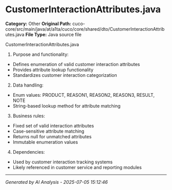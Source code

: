 # CustomerInteractionAttributes.java

**Category:** Other
**Original Path:** cuco-core/src/main/java/at/a1ta/cuco/core/shared/dto/CustomerInteractionAttributes.java
**File Type:** Java source file

CustomerInteractionAttributes.java
1. Purpose and functionality:
- Defines enumeration of valid customer interaction attributes
- Provides attribute lookup functionality
- Standardizes customer interaction categorization

2. Data handling:
- Enum values: PRODUCT, REASON1, REASON2, REASON3, RESULT, NOTE
- String-based lookup method for attribute matching

3. Business rules:
- Fixed set of valid interaction attributes
- Case-sensitive attribute matching
- Returns null for unmatched attributes
- Immutable enumeration values

4. Dependencies:
- Used by customer interaction tracking systems
- Likely referenced in customer service and reporting modules

---
*Generated by AI Analysis - 2025-07-05 15:12:46*
